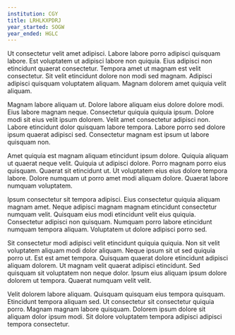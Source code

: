 ```yaml
---
institution: CGY
title: LRHLKXPDRJ
year_started: SOGW
year_ended: HGLC
---
```


Ut consectetur velit amet adipisci. Labore labore porro adipisci quisquam labore. Est voluptatem ut adipisci labore non quiquia. Eius adipisci non etincidunt quaerat consectetur. Tempora amet ut magnam est velit consectetur. Sit velit etincidunt dolore non modi sed magnam. Adipisci adipisci quisquam voluptatem aliquam. Magnam dolorem amet quiquia velit aliquam.

Magnam labore aliquam ut. Dolore labore aliquam eius dolore dolore modi. Eius labore magnam neque. Consectetur quiquia quiquia ipsum. Dolore modi sit eius velit ipsum dolorem. Velit amet consectetur adipisci non. Labore etincidunt dolor quisquam labore tempora. Labore porro sed dolore ipsum quaerat adipisci sed. Consectetur magnam est ipsum ut labore quisquam non.

Amet quiquia est magnam aliquam etincidunt ipsum dolore. Quiquia aliquam ut quaerat neque velit. Quiquia ut adipisci dolore. Porro magnam porro eius quisquam. Quaerat sit etincidunt ut. Ut voluptatem eius eius dolore tempora labore. Dolore numquam ut porro amet modi aliquam dolore. Quaerat labore numquam voluptatem.

Ipsum consectetur sit tempora adipisci. Eius consectetur quiquia aliquam magnam amet. Neque adipisci magnam magnam etincidunt consectetur numquam velit. Quisquam eius modi etincidunt velit eius quiquia. Consectetur adipisci non quisquam. Numquam porro labore etincidunt numquam tempora aliquam. Voluptatem ut dolore adipisci porro sed.

Sit consectetur modi adipisci velit etincidunt quiquia quiquia. Non sit velit voluptatem aliquam modi dolor aliquam. Neque ipsum sit ut sed quiquia porro ut. Est est amet tempora. Quisquam quaerat dolore etincidunt adipisci aliquam dolorem. Ut magnam velit quaerat adipisci etincidunt. Sed quisquam sit voluptatem non neque dolor. Ipsum eius aliquam ipsum dolore dolorem ut tempora. Quaerat numquam velit velit.

Velit dolorem labore aliquam. Quisquam quisquam eius tempora quisquam. Etincidunt tempora aliquam sed. Ut consectetur sit consectetur quiquia porro. Magnam magnam labore quisquam. Dolorem ipsum dolore sit aliquam dolor ipsum modi. Sit dolore voluptatem tempora adipisci adipisci tempora consectetur.
    